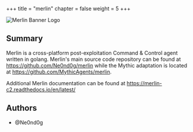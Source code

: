 +++
title = "merlin"
chapter = false
weight = 5
+++

![Merlin Banner Logo](/agents/merlin/merlin-horizontal.png?width=1000px)

## Summary

Merlin is a cross-platform post-exploitation Command & Control agent written in golang.
Merlin's main source code repository can be found at <https://github.com/Ne0nd0g/merlin> while the Mythic adaptation
is located at <https://github.com/MythicAgents/merlin>.

Additional Merlin documentation can be found at <https://merlin-c2.readthedocs.io/en/latest/>

## Authors
- @Ne0nd0g
